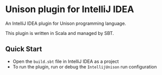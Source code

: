 # Unison plugin for IntelliJ IDEA

An IntelliJ IDEA plugin for Unison programming language.

This plugin is written in Scala and managed by SBT.

## Quick Start

- Open the `build.sbt` file in IntelliJ IDEA as a project
- To run the plugin, run or debug the `IntellijUnison` run configuration
